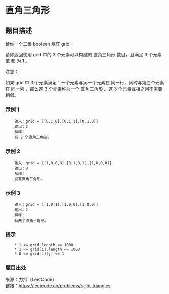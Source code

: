 # 直角三角形

## 题目描述

给你一个二维 boolean 矩阵 grid 。

请你返回使用 grid 中的 3 个元素可以构建的 直角三角形 数目，且满足 3 个元素值 都 为 1 。

注意：

如果 grid 中 3 个元素满足：一个元素与另一个元素在 同一行，同时与第三个元素在 同一列 ，那么这 3 个元素称为一个 直角三角形 。这 3 个元素互相之间不需要相邻。

### 示例 1

```text
    输入：grid = [[0,1,0],[0,1,1],[0,1,0]]
    输出：2
    解释：
    有 2 个直角三角形。
```

### 示例 2

```text
    输入：grid = [[1,0,0,0],[0,1,0,1],[1,0,0,0]]
    输出：0
    解释：
    没有直角三角形。
```

### 示例 3

```text
    输入：grid = [[1,0,1],[1,0,0],[1,0,0]]
    输出：2
    解释：
    有两个直角三角形。
```

### 提示

```text
    * 1 <= grid.length <= 1000
    * 1 <= grid[i].length <= 1000
    * 0 <= grid[i][j] <= 1
```

### 题目出处

来源：力扣（LeetCode）  
链接：<https://leetcode.cn/problems/right-triangles>
